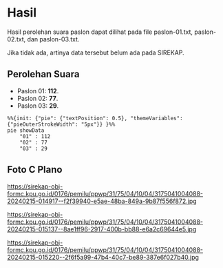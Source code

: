 # Hasil

Hasil perolehan suara paslon dapat dilihat pada file paslon-01.txt, paslon-02.txt, dan paslon-03.txt.

Jika tidak ada, artinya data tersebut belum ada pada SIREKAP.

## Perolehan Suara

 * Paslon 01: **112**.
 * Paslon 02: **77**.
 * Paslon 03: **29**.

```mermaid
%%{init: {"pie": {"textPosition": 0.5}, "themeVariables": {"pieOuterStrokeWidth": "5px"}} }%%
pie showData
    "01" : 112
    "02" : 77
    "03" : 29
```
## Foto C Plano

https://sirekap-obj-formc.kpu.go.id/0176/pemilu/ppwp/31/75/04/10/04/3175041004088-20240215-014917--f2f39940-e5ae-48ba-849a-9b87f556f872.jpg

https://sirekap-obj-formc.kpu.go.id/0176/pemilu/ppwp/31/75/04/10/04/3175041004088-20240215-015137--8ae1ff96-2917-400b-bb88-e6a2c69644e5.jpg

https://sirekap-obj-formc.kpu.go.id/0176/pemilu/ppwp/31/75/04/10/04/3175041004088-20240215-015220--2f6f5a99-47b4-40c7-be89-387e6f027b40.jpg
